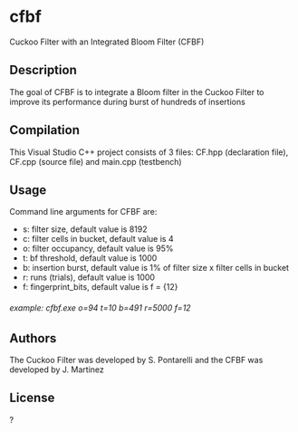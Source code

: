 # cfbf
Cuckoo Filter with an Integrated Bloom Filter (CFBF)

## Description

The goal of CFBF is to integrate a Bloom filter in the Cuckoo Filter to improve its performance during burst of hundreds of insertions

## Compilation

This Visual Studio C++ project consists of 3 files: CF.hpp (declaration file), CF.cpp (source file) and main.cpp (testbench)

## Usage

Command line arguments for CFBF are:

- s: filter size, default value is 8192
- c: filter cells in bucket, default value is 4
- o: filter occupancy, default value is 95%
- t: bf threshold, default value is 1000
- b: insertion burst, default value is 1% of filter size x filter cells in bucket
- r: runs (trials), default value is 1000
- f: fingerprint_bits, default value is f = {12}

###### example: cfbf.exe o=94 t=10 b=491 r=5000 f=12

## Authors

The Cuckoo Filter was developed by S. Pontarelli and the CFBF was developed by J. Martinez

## License

?
